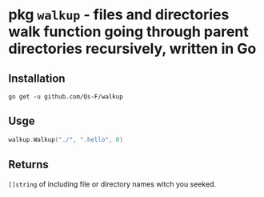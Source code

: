 # pkg `walkup` - files and directories walk function going through parent directories recursively, written in Go

## Installation

```
go get -u github.com/Qs-F/walkup
```

## Usge

```go
walkup.Walkup("./", ".hello", 0)
```

## Returns

`[]string` of including file or directory names witch you seeked.
